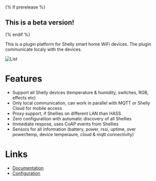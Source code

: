 {% if prerelease %}
## This is a beta version!
{% endif %}

This is a plugin platform for Shelly smart home WiFi devices. The plugin communicate localy with the devices.

![List](https://raw.githubusercontent.com/StyraHem/ShellyForHASS/master/images/intro.png)

# Features
- Support all Shelly devices (temperature & humidity, switches, RGB, effects etc)
- Only local communication, can work in parallel with MQTT or Shelly Cloud for mobile access
- Proxy support, if Shellies on different LAN than HASS
- Zero configuratiion with automatic discovery of all Shellies
- Immediate respose, uses CoAP events from Shellies
- Sensors for all information (battery, power, rssi, uptime, over power/temp, device temperaure, cloud & mqtt connectivity)

# Links
- [Documentation](https://github.com/StyraHem/ShellyForHASS/blob/master/README.md)
- [Configuration](https://github.com/StyraHem/ShellyForHASS/blob/master/README.md#configure)
